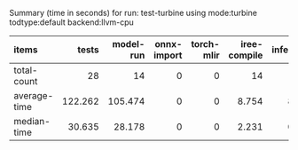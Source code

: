 Summary (time in seconds) for run: test-turbine using mode:turbine todtype:default backend:llvm-cpu

| items        |   tests |   model-run |   onnx-import |   torch-mlir |   iree-compile |   inference |
|:-------------|--------:|------------:|--------------:|-------------:|---------------:|------------:|
| total-count  |  28     |      14     |             0 |            0 |         14     |       3     |
| average-time | 122.262 |     105.474 |             0 |            0 |          8.754 |       8.034 |
| median-time  |  30.635 |      28.178 |             0 |            0 |          2.231 |       0.226 |
